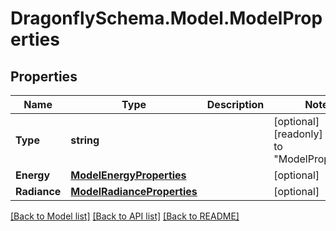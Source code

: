 
# DragonflySchema.Model.ModelProperties

## Properties

Name | Type | Description | Notes
------------ | ------------- | ------------- | -------------
**Type** | **string** |  | [optional] [readonly] [default to "ModelProperties"]
**Energy** | [**ModelEnergyProperties**](ModelEnergyProperties.md) |  | [optional] 
**Radiance** | [**ModelRadianceProperties**](ModelRadianceProperties.md) |  | [optional] 

[[Back to Model list]](../README.md#documentation-for-models)
[[Back to API list]](../README.md#documentation-for-api-endpoints)
[[Back to README]](../README.md)

